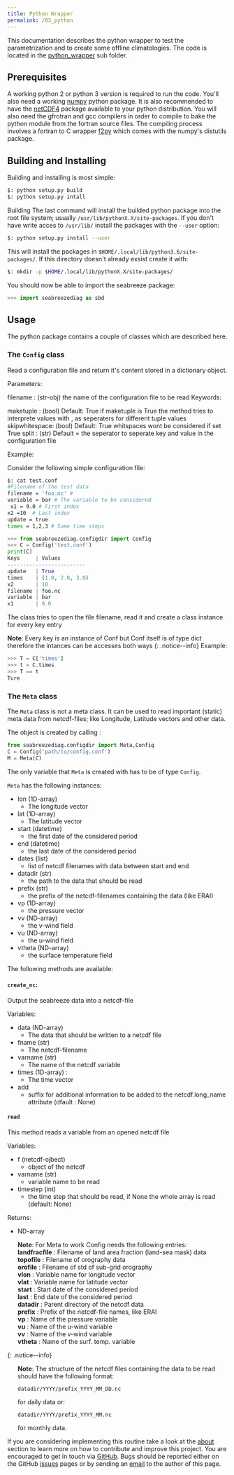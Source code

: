 ```yaml
---
title: Python Wrapper
permalink: /03_python
---
```

This documentation describes the python wrapper to test the parametrization and 
to create some offline climatologies. The code is located in the 
[python_wrapper](https://github.com/antarcticrainforest/seabreeze_param/python_wrapper)
sub folder. 
## Prerequisites
A working python 2 or python 3 version is required to run the code. You'll also 
need a working [numpy](http://www.numpy.org) python package. It is also recommended 
to have the [netCDF4](https://pypi.python.org/pypi/netCDF4) package available to your 
python distribution. You will also need the gfrotran and gcc compilers in order 
to compile to bake the python module from the fortran source files. The compiling 
process involves a fortran to C wrapper [f2py](http://www.f2py.com) which comes 
with the numpy's distutils package.

## Building and Installing
Building and installing is most simple:
```bash
$: python setup.py build
$: python setup.py intall
```
Building 
The last command will install the builded python package into the root file system; 
usually ```/usr/lib/pythonX.X/site-packages```. If you don't have write acces to 
```/usr/lib/``` install the packages with the ```--user``` option:
```bash
$: python setup.py install --user
```
This will install the packages in ```$HOME/.local/lib/python3.6/site-packages/```. 
If this directory doesn't already exsist create it with:
```bash
$: mkdir -p $HOME/.local/lib/pythonX.X/site-packages/
```

You should now be able to import the seabreeze package:
```python
>>> import seabreezediag as sbd
```
## Usage
The python package contains a couple of classes which are described here.
### The ```Config``` class
Read a configuration file and return it's content stored in a dictionary 
object.

Parameters:

filename : (str-obj) 
     the name of the configuration file to be read
Keywords:

maketuple : (bool) Default: True
    if maketuple is True the method tries to interprete values with , 
    as seperaters for different tuple values
skipwhitespace: (bool) Default: True
    whitspaces wont be considered if set True
split : (str) Default =
    the seperator to seperate key and value in the configuration file

Example:

Consider the following simple configuration file:
```bash
$: cat test.conf
#Filename of the test data
filename = 'foo.nc' #
variable = bar # The variable to be considered
 x1 = 9.0 # First index
x2 =10  # Last index
update = true
times = 1,2,3 # Some time steps
```

```python
>>> from seabreezediag.configdir import Config
>>> C = Config('test.conf')
print(C)
Keys     | Values
-------------------------
update   | True
times    | (1.0, 2.0, 3.0)
x2       | 10
filename | foo.nc
variable | bar
x1       | 9.0
```

The class tries to open the file filename, read it and create a class instance 
for every key entry

**Note**: Every key is an instance of Conf but Conf itself is of type dict
          therefore the intances can be accesses both ways 
{: .notice--info}
Example:
```python
>>> T = C['times']
>>> t = C.times
>>> T == t
Ture
```


### The ```Meta``` class
The ```Meta``` class is not a meta class. It can be used to read important (static) 
meta data from netcdf-files; like Longitude, Latitude vectors and other data.

The object is created by calling :
```python
from seabreezediag.configdir import Meta,Config
C = Config('path/to/config.conf')
M = Meta(C)
```
The only variable that ```Meta``` is created with has to be of type ```Config```.

```Meta``` has the following instances:

* lon (1D-array)
  * The longitude vector
* lat (1D-array)
  * The latitude vector
* start (datetime)
  * the first date of the considered period
* end (datetime)
  * the last date of the considered period
* dates (list)
  * list of netcdf filenames with data between start and end
* datadir (str)
  * the path to the data that should be read
* prefix (str)
  * the prefix of the netcdf-filenames containing the data (like ERAI)
* vp (1D-array)
  * the pressure vector
* vv (ND-array)
  * the v-wind field
* vu (ND-array)
  * the u-wind field
* vtheta (ND-array)
  * the surface temperature field

The following methods are available:
#### ```create_nc```:
Output the seabreeze data into a netcdf-file

Variables:

* data (ND-array) 
  * The data that should be written to a netcdf file
* fname (str) 
  * The netcdf-filename
* varname (str) 
  * The name of the netcdf variable
* times (1D-array) : 
  * The time vector
* add 
  * suffix for additional information to be added to the netcdf.long_name attribute
              (dfault : None)

#### ```read```
This method reads a variable from an opened netcdf file

Variables:

* f (netcdf-ojbect) 
   * object of the netcdf
* varname (str) 
   * variable name to be read
* timestep (int) 
   * the time step that should be read, if None the whole array is read (default: None)

Returns:

*   ND-array

<ul style="list-style-type:none">
<li><b>Note</b>: For Meta to work Config needs the following entries:</li>
<li><b>landfracfile</b> : Filename of land area fraction (land-sea mask) data</li>
<li><b> topofile</b>     : Filename of orography data</li>
<li><b>orofile</b>      : Filename of std of sub-grid orography</li>
<li><b>vlon</b>         : Variable name for longitude vector</li>
<li><b>vlat</b>         : Variable name for latitude vector</li>
<li><b>start</b>        : Start date of the considered period</li>
<li><b>last</b>         : End date of the considered period</li>
<li><b>datadir</b>      : Parent directory of the netcdf data</li>
<li><b>prefix</b>       : Prefix of the netcdf-file names, like ERAI</li>
<li><b>vp</b>           : Name of the pressure variable</li>
<li><b>vu</b>           : Name of the u-wind variable</li>
<li><b>vv</b>           : Name of the v-wind variable</li>
<li><b>vtheta</b>       : Name of the surf. temp. variable</li></ul>
{: .notice--info}
<ul class="notice--info">
<p><b>Note</b>: The structure of the netcdf files containing the data to be read 
should have the following format:</p>
<pre><code class="language-b">datadir/YYYY/prefix_YYYY_MM_DD.nc</code></pre>
<p>for daily data or:</p>
<pre><code class="language-b">datadir/YYYY/prefix_YYYY_MM.nc</code></pre>
<p>for monthly data.</p></ul>

If you are considering implementing this routine take a look at the  [about](/zz_about) 
section to learn more on how to contribute and improve this project. You are encouraged 
to get in touch via [GitHub](https://github.com/antarcticrainforest/seabreeze_param). 
Bugs should be reported either on the GitHub [issues](https://github.com/antarcticrainforest/seabreeze_param/issues) 
pages or by sending an [email](mailto:martin.bergemann@monash.edu) to the author of this page.
